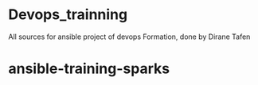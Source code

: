 # Devops_trainning
All sources for ansible project of  devops Formation, done by Dirane Tafen
# ansible-training-sparks
